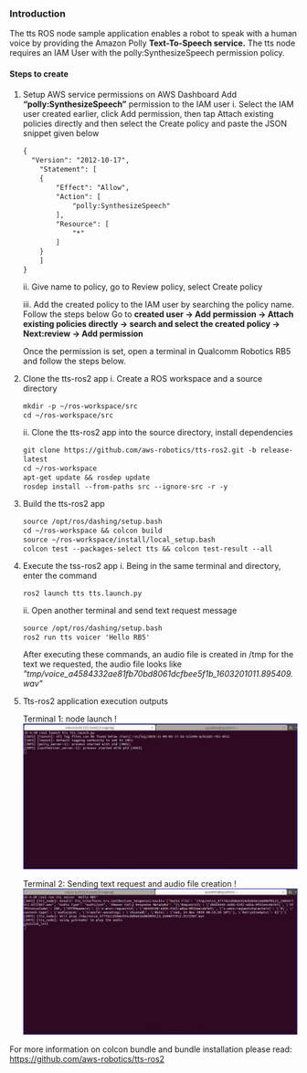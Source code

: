 ### Introduction

The tts ROS node sample application enables a robot to speak with a human voice by providing the Amazon Polly **Text-To-Speech service.**
The tts node requires an IAM User with the polly:SynthesizeSpeech permission policy.

#### Steps to create

1.	Setup AWS service permissions on AWS Dashboard
Add **“polly:SynthesizeSpeech”** permission to the IAM user
	i.  Select the IAM user created earlier, click Add permission, then tap Attach existing policies directly and then select the Create policy and paste the JSON snippet given below 

	```
	{
	  "Version": "2012-10-17",
	    "Statement": [
		{
		    "Effect": "Allow",
		    "Action": [
		        "polly:SynthesizeSpeech"
		    ],
		    "Resource": [
		        "*"
		    ]
		}
	    ]
	}
	```
      ii. Give name to policy, go to Review policy, select Create policy
      
      iii. Add the created policy to the IAM user by searching the policy name. Follow the steps below Go to **created user -> Add permission -> Attach existing policies directly -> search and select the created policy -> Next:review -> Add permission**
      
    Once the permission is set, open a terminal in Qualcomm Robotics RB5 and follow the steps below.

2.	Clone the tts-ros2 app
	i.  Create a ROS workspace and a source directory

	```
	mkdir -p ~/ros-workspace/src 
	cd ~/ros-workspace/src
	```

	ii. Clone the tts-ros2 app into the source directory, install dependencies

	```
	git clone https://github.com/aws-robotics/tts-ros2.git -b release-latest
	cd ~/ros-workspace 
	apt-get update && rosdep update
	rosdep install --from-paths src --ignore-src -r -y
	```

3.	Build the tts-ros2 app
	```
	source /opt/ros/dashing/setup.bash
	cd ~/ros-workspace && colcon build
	source ~/ros-workspace/install/local_setup.bash
	colcon test --packages-select tts && colcon test-result --all
	```

4.	Execute the tss-ros2 app
	i. Being in the same terminal and directory, enter the command 
	```
    ros2 launch tts tts.launch.py 
    ```
	ii. Open another terminal and send text request message 
	```
	source /opt/ros/dashing/setup.bash
	ros2 run tts voicer 'Hello RB5'
	```
	After executing these commands, an audio file is created in /tmp for the text we requested, the audio file looks like _"tmp/voice_a4584332ae81fb70bd8061dcfbee5f1b_1603201011.895409.wav"_

5.  Tts-ros2 application execution outputs
	
	Terminal 1: node launch 
	!![image text](image/TTS_Screenshot_1.PNG)

	Terminal 2: Sending text request and audio file creation 
	!![image text](image/TTS_Screenshot_2.PNG)

For more information on colcon bundle and bundle installation please read:
https://github.com/aws-robotics/tts-ros2




